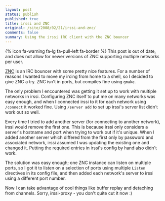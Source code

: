 ```yaml
---
layout: post
status: publish
published: true
title: irssi and ZNC
original: /site/2008/02/21/irssi-and-znc/
comments: false
summary: Using the irssi IRC client with the ZNC bouncer
---
```

{% icon fa-warning fa-lg fa-pull-left fa-border %} This post is out of date, and does not allow for newer versions of ZNC supporting mutliple networks per user.

[ZNC](http://en.znc.in) is an IRC bouncer with some pretty nice features. For a number of reasons I wanted to move my ircing from home to a shell, so I decided to give ZNC a try. ZNC isn't in ports, but compiles fine using `gmake`.

The only problem I encountered was getting it set up to work with multiple networks in irssi. Configuring ZNC itself to put me on many networks was easy enough, and when I connected irssi to it for each network using `/connect` it worked fine. Using `/server add` to set up irssi's server list didn't work out so well.

Every time I tried to add another server (for connecting to another network), irssi would remove the first one. This is because irssi only considers a server's hostname and port when trying to work out if it's unique. When I added another server which differed from the first only by password and associated network, irssi assumed I was updating the existing one and changed it. Putting the required entries in irssi's config by hand also didn't work.

The solution was easy enough; one ZNC instance can listen on multiple ports, so I got it to listen on a selection of ports using multiple `Listen` directives in its config file, and then added each network's server to irssi using a different port number.

Now I can take advantage of cool things like buffer replay and detaching from channels. Sorry, irssi-proxy - you don't quite cut it now :)
